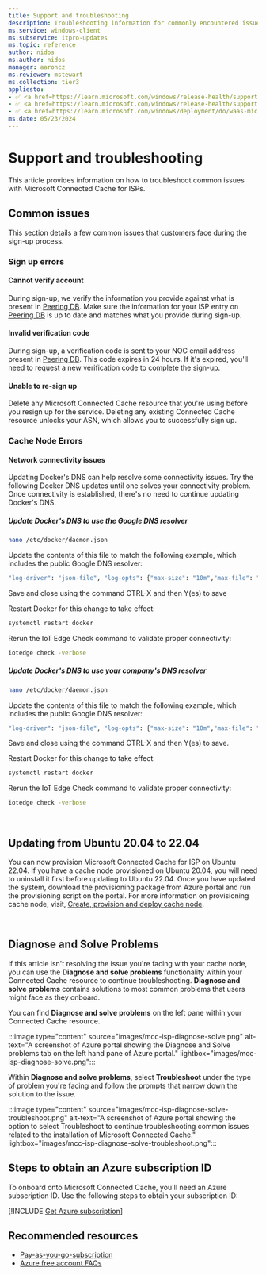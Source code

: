 ```yaml
---
title: Support and troubleshooting
description: Troubleshooting information for commonly encountered issues for onboarding or using Microsoft Connected Cache for ISPs.
ms.service: windows-client
ms.subservice: itpro-updates
ms.topic: reference
author: nidos
ms.author: nidos
manager: aaroncz
ms.reviewer: mstewart
ms.collection: tier3
appliesto: 
- ✅ <a href=https://learn.microsoft.com/windows/release-health/supported-versions-windows-client target=_blank>Windows 11</a>
- ✅ <a href=https://learn.microsoft.com/windows/release-health/supported-versions-windows-client target=_blank>Windows 10</a>
- ✅ <a href=https://learn.microsoft.com/windows/deployment/do/waas-microsoft-connected-cache target=_blank>Microsoft Connected Cache for ISPs</a>	
ms.date: 05/23/2024
---
```


# Support and troubleshooting

This article provides information on how to troubleshoot common issues with Microsoft Connected Cache for ISPs.

## Common issues

This section details a few common issues that customers face during the sign-up process.

### Sign up errors

#### Cannot verify account

During sign-up, we verify the information you provide against what is present in [Peering DB](https://www.peeringdb.com/). Make sure the information for your ISP entry on [Peering DB](https://www.peeringdb.com/) is up to date and matches what you provide during sign-up.

#### Invalid verification code

During sign-up, a verification code is sent to your NOC email address present in [Peering DB](https://www.peeringdb.com/). This code expires in 24 hours. If it's expired, you'll need to request a new verification code to complete the sign-up.  

#### Unable to re-sign up

Delete any Microsoft Connected Cache resource that you're using before you resign up for the service. Deleting any existing Connected Cache resource unlocks your ASN, which allows you to successfully sign up.

### Cache Node Errors  

#### Network connectivity issues

 Updating Docker's DNS can help resolve some connectivity issues.
 Try the following Docker DNS updates until one solves your connectivity problem.
 Once connectivity is established, there's no need to continue updating Docker's DNS.

##### Update Docker's DNS to use the Google DNS resolver

```bash
nano /etc/docker/daemon.json
```

Update the contents of this file to match the following example, which includes the public Google DNS resolver:

```bash
"log-driver": "json-file", "log-opts": {"max-size": "10m","max-file": "3"},"dns":["8.8.8.8", "8.8.4.4"]
```

Save and close using the command CTRL-X and then Y(es) to save

Restart Docker for this change to take effect:

```bash
systemctl restart docker
```

Rerun the IoT Edge Check command to validate proper connectivity:

```bash
iotedge check -verbose
```

##### Update Docker's DNS to use your company's DNS resolver

```bash
nano /etc/docker/daemon.json
```

Update the contents of this file to match the following example, which includes the public Google DNS resolver:

```bash
"log-driver": "json-file", "log-opts": {"max-size": "10m","max-file": "3"},"dns":["<Your companies DNS Resolver IP Address>"]
```

Save and close using the command CTRL-X and then Y(es) to save.

Restart Docker for this change to take effect:

```bash
systemctl restart docker
```

Rerun the IoT Edge Check command to validate proper connectivity:

```bash
iotedge check -verbose
```
<br>

## Updating from Ubuntu 20.04 to 22.04
You can now provision Microsoft Connected Cache for ISP on Ubuntu 22.04.
If you have a cache node provisioned on Ubuntu 20.04, you will need to uninstall it first before updating to Ubuntu 22.04.
Once you have updated the system, download the provisioning package from Azure portal and run the provisioning script on the portal.
For more information on provisioning cache node, visit, [Create, provision and deploy cache node](mcc-isp-create-provision-deploy#provision-your-server).

<br>

## Diagnose and Solve Problems

If this article isn't resolving the issue you're facing with your cache node, you can use the **Diagnose and solve problems** functionality within your Connected Cache resource to continue troubleshooting. **Diagnose and solve problems** contains solutions to most common problems that users might face as they onboard.

You can find **Diagnose and solve problems** on the left pane within your Connected Cache resource.

:::image type="content" source="images/mcc-isp-diagnose-solve.png" alt-text="A screenshot of Azure portal showing the Diagnose and Solve problems tab on the left hand pane of Azure portal." lightbox="images/mcc-isp-diagnose-solve.png":::

Within **Diagnose and solve problems**, select **Troubleshoot** under the type of problem you're facing and follow the prompts that narrow down the solution to the issue.

:::image type="content" source="images/mcc-isp-diagnose-solve-troubleshoot.png" alt-text="A screenshot of Azure portal showing the option to select Troubleshoot to continue troubleshooting common issues related to the installation of Microsoft Connected Cache." lightbox="images/mcc-isp-diagnose-solve-troubleshoot.png":::


## Steps to obtain an Azure subscription ID

To onboard onto Microsoft Connected Cache, you'll need an Azure subscription ID. Use the following steps to obtain your subscription ID:
<!--Using include file, get-azure-subscription.md, for shared content-->
[!INCLUDE [Get Azure subscription](includes/get-azure-subscription.md)]

## Recommended resources

- [Pay-as-you-go-subscription](https://azure.microsoft.com/offers/ms-azr-0003p/)
- [Azure free account FAQs](https://azure.microsoft.com/free/free-account-faq/)
